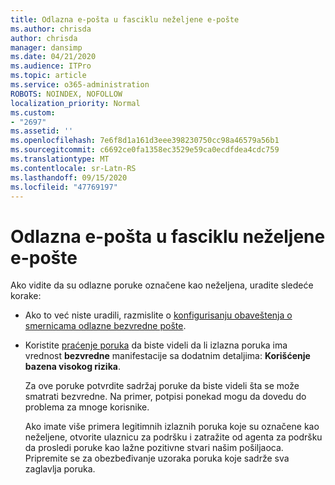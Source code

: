 ```yaml
---
title: Odlazna e-pošta u fasciklu neželjene e-pošte
ms.author: chrisda
author: chrisda
manager: dansimp
ms.date: 04/21/2020
ms.audience: ITPro
ms.topic: article
ms.service: o365-administration
ROBOTS: NOINDEX, NOFOLLOW
localization_priority: Normal
ms.custom:
- "2697"
ms.assetid: ''
ms.openlocfilehash: 7e6f8d1a161d3eee398230750cc98a46579a56b1
ms.sourcegitcommit: c6692ce0fa1358ec3529e59ca0ecdfdea4cdc759
ms.translationtype: MT
ms.contentlocale: sr-Latn-RS
ms.lasthandoff: 09/15/2020
ms.locfileid: "47769197"
---
```

# <a name="outbound-email-to-junk-email-folder"></a>Odlazna e-pošta u fasciklu neželjene e-pošte

Ako vidite da su odlazne poruke označene kao neželjena, uradite sledeće korake:

- Ako to već niste uradili, razmislite o [konfigurisanju obaveštenja o smernicama odlazne bezvredne pošte](https://docs.microsoft.com/microsoft-365/security/office-365-security/configure-the-outbound-spam-policy).

- Koristite [praćenje poruka](https://docs.microsoft.com/microsoft-365/security/office-365-security/message-trace-scc) da biste videli da li izlazna poruka ima vrednost **bezvredne** manifestacije sa dodatnim detaljima: **Korišćenje bazena visokog rizika**.

  Za ove poruke potvrdite sadržaj poruke da biste videli šta se može smatrati bezvredne. Na primer, potpisi ponekad mogu da dovedu do problema za mnoge korisnike.

  Ako imate više primera legitimnih izlaznih poruka koje su označene kao neželjene, otvorite ulaznicu za podršku i zatražite od agenta za podršku da prosledi poruke kao lažne pozitivne stvari našim pošiljaoca. Pripremite se za obezbeđivanje uzoraka poruka koje sadrže sva zaglavlja poruka.
